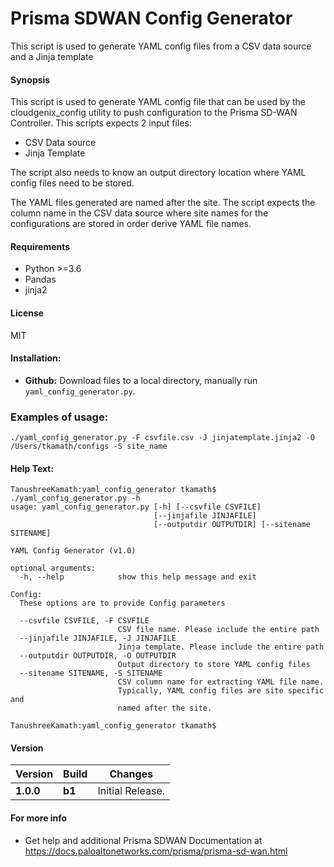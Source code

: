 # Prisma SDWAN Config Generator
This script is used to generate YAML config files from a CSV data source and a Jinja template

#### Synopsis
This script is used to generate YAML config file that can be used by the cloudgenix_config utility to push configuration to the Prisma SD-WAN Controller. This scripts expects 2 input files:
- CSV Data source
- Jinja Template

The script also needs to know an output directory location where YAML config files need to be stored. 

The YAML files generated are named after the site. The script expects the column name in the CSV data source where site names for the configurations are stored in order derive YAML file names. 


#### Requirements
* Python >=3.6
* Pandas
* jinja2

#### License
MIT

#### Installation:
 - **Github:** Download files to a local directory, manually run `yaml_config_generator.py`. 

### Examples of usage:
```
./yaml_config_generator.py -F csvfile.csv -J jinjatemplate.jinja2 -O /Users/tkamath/configs -S site_name
```


#### Help Text:
```angular2
TanushreeKamath:yaml_config_generator tkamath$ ./yaml_config_generator.py -h
usage: yaml_config_generator.py [-h] [--csvfile CSVFILE]
                                [--jinjafile JINJAFILE]
                                [--outputdir OUTPUTDIR] [--sitename SITENAME]

YAML Config Generator (v1.0)

optional arguments:
  -h, --help            show this help message and exit

Config:
  These options are to provide Config parameters

  --csvfile CSVFILE, -F CSVFILE
                        CSV file name. Please include the entire path
  --jinjafile JINJAFILE, -J JINJAFILE
                        Jinja template. Please include the entire path
  --outputdir OUTPUTDIR, -O OUTPUTDIR
                        Output directory to store YAML config files
  --sitename SITENAME, -S SITENAME
                        CSV column name for extracting YAML file name.
                        Typically, YAML config files are site specific and
                        named after the site.

TanushreeKamath:yaml_config_generator tkamath$ 
```

#### Version
| Version | Build | Changes |
| ------- | ----- | ------- |
| **1.0.0** | **b1** | Initial Release. |


#### For more info
 * Get help and additional Prisma SDWAN Documentation at <https://docs.paloaltonetworks.com/prisma/prisma-sd-wan.html>
